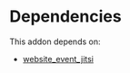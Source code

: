 # Dependencies

This addon depends on:

- [website_event_jitsi](../../../../odoo-bringout-oca-ocb-website_event_jitsi)
